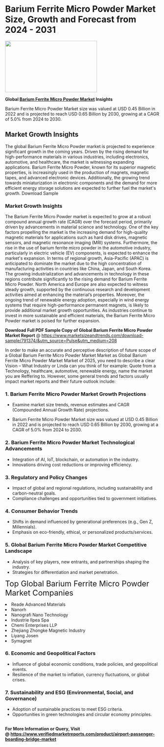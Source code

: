 <H1>Barium Ferrite Micro Powder Market Size, Growth and Forecast from 2024 - 2031</H1><img class="aligncenter size-medium wp-image-584254" src="https://thirdeyenews.in/wp-content/uploads/2024/09/Global-Market-Research-300x168.jpeg" alt="" width="300" height="168" /><p><strong>Global&nbsp;<a href="https://www.marketsizeandtrends.com/download-sample/791374/&amp;utm_source=Pulse&amp;utm_medium=208">Barium Ferrite Micro Powder Market</a> Insights</strong></p><p>Barium Ferrite Micro Powder Market size was valued at USD 0.45 Billion in 2022 and is projected to reach USD 0.65 Billion by 2030, growing at a CAGR of 5.0% from 2024 to 2030.</p><p><h2>Market Growth Insights</h2> The global Barium Ferrite Micro Powder market is projected to experience significant growth in the coming years. Driven by the rising demand for high-performance materials in various industries, including electronics, automotive, and healthcare, the market is witnessing expanding applications. Barium Ferrite Micro Powder, known for its superior magnetic properties, is increasingly used in the production of magnets, magnetic tapes, and advanced electronic devices. Additionally, the growing trend towards miniaturization in electronic components and the demand for more efficient energy storage solutions are expected to further fuel the market's growth. Download Sample <h3>Market Growth Insights</h3> The Barium Ferrite Micro Powder market is expected to grow at a robust compound annual growth rate (CAGR) over the forecast period, primarily driven by advancements in material science and technology. One of the key factors propelling the market is the increasing demand for high-quality magnetic materials for applications such as hard disk drives, magnetic sensors, and magnetic resonance imaging (MRI) systems. Furthermore, the rise in the use of barium ferrite micro powder in the automotive industry, particularly in electric vehicle (EV) components, is expected to enhance the market's expansion. In terms of regional growth, Asia-Pacific (APAC) is anticipated to dominate the market due to the high concentration of manufacturing activities in countries like China, Japan, and South Korea. The growing industrialization and advancements in technology in these regions contribute significantly to the rising demand for Barium Ferrite Micro Powder. North America and Europe are also expected to witness steady growth, supported by the continuous research and development activities aimed at enhancing the material’s properties. Moreover, the ongoing trend of renewable energy adoption, especially in wind energy systems that require high-performance permanent magnets, is likely to provide additional market growth opportunities. As industries continue to invest in more sustainable and efficient materials, the Barium Ferrite Micro Powder market is poised for further expansion. </p><p><span class=""><strong>Download Full PDF Sample Copy of Global Barium Ferrite Micro Powder Market Report</strong> @ <a href="https://www.marketsizeandtrends.com/download-sample/791374/&amp;utm_source=Pulse&amp;utm_medium=208" target="_blank">https://www.marketsizeandtrends.com/download-sample/791374/&amp;utm_source=Pulse&amp;utm_medium=208</a></span></p><p>In order to make an accurate and perceptive description of future scope of a Global&nbsp;Barium Ferrite Micro Powder Market Market as Global&nbsp;Barium Ferrite Micro Powder Market Market of 2025, you need to describe a clear Vision &ndash; What Industry or Linda can you think of for example: Quote from a Technology, healthcare, automotive, renewable energy, name the market you are Reffering to. However, some general trends and factors usually impact market reports and their future outlook include:</p><h3>1.&nbsp;<strong>Barium Ferrite Micro Powder Market Growth Projections</strong></h3><ul><li>Examine market size trends, revenue estimates and CAGR (Compounded Annual Growth Rate) projections.</li><li><p>Barium Ferrite Micro Powder Market size was valued at USD 0.45 Billion in 2022 and is projected to reach USD 0.65 Billion by 2030, growing at a CAGR of 5.0% from 2024 to 2030.</p></li></ul><h3>2.&nbsp;<strong>Barium Ferrite Micro Powder Market Technological Advancements</strong></h3><ul><li>Integration of AI, IoT, blockchain, or automation in the industry.</li><li>Innovations driving cost reductions or improving efficiency.</li></ul><h3>3.&nbsp;<strong>Regulatory and Policy Changes</strong></h3><ul><li>Impact of global and regional regulations, including sustainability and carbon-neutral goals.</li><li>Compliance challenges and opportunities tied to government initiatives.</li></ul><h3>4.&nbsp;<strong>Consumer Behavior Trends</strong></h3><ul><li>Shifts in demand influenced by generational preferences (e.g., Gen Z, Millennials).</li><li>Emphasis on eco-friendly, ethical, or personalized products/services.</li></ul><h3>5.&nbsp;<strong>Global Barium Ferrite Micro Powder Market Competitive Landscape</strong></h3><ul><li>Analysis of key players, new entrants, and partnerships shaping the industry.</li><li>Strategies for differentiation and market penetration.</li></ul><p data-pm-slice="1 1 []"><span style="color: inherit; font-family: inherit; font-size: 25px;">Top Global Barium Ferrite Micro Powder Market Companies</span></p><div class="" data-test-id=""><p><li>Reade Advanced Materials</li><li> Nanorh</li><li> Nanografi Nano Technology</li><li> Industrie Ilpea Spa</li><li> Chemi Enterprises LLP</li><li> Zhejiang Zhongke Magnetic Industry</li><li> Liyang Josen</li><li> Symagnet</li></p></div><h3>6.&nbsp;<strong>Economic and Geopolitical Factors</strong></h3><ul><li>Influence of global economic conditions, trade policies, and geopolitical events.</li><li>Resilience of the market to inflation, currency fluctuations, or global crises.</li></ul><h3>7.&nbsp;<strong>Sustainability and ESG (Environmental, Social, and Governance)</strong></h3><ul><li>Adoption of sustainable practices to meet ESG criteria.</li><li>Opportunities in green technologies and circular economy principles.</li></ul><h2><strong style="font-size: 14px;">For More Information or Query, Visit @&nbsp;</strong><a style="background-color: #ffffff; font-size: 14px;" href="https://www.marketsizeandtrends.com/report/barium-ferrite-micro-powder-market/" target="_blank">https://www.verifiedmarketreports.com/product/airport-passenger-boarding-bridge-market</a></h2>
